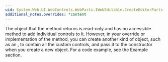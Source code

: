 ```yaml
---
uid: System.Web.UI.WebControls.WebParts.IWebEditable.CreateEditorParts
additional_notes.overrides: *content
---
```


<p>The <xref href="System.Web.UI.WebControls.WebParts.EditorPartCollection"></xref> object that the <xref href="System.Web.UI.WebControls.WebParts.IWebEditable.CreateEditorParts"></xref> method returns is read-only and has no accessible method to add individual controls to it. However, in your override or implementation of the method, you can create another kind of <xref href="System.Collections.ICollection"></xref> object, such as an <xref href="System.Collections.ArrayList"></xref>, to contain all the custom <xref href="System.Web.UI.WebControls.WebParts.EditorPart"></xref> controls, and pass it to the constructor when you create a new <xref href="System.Web.UI.WebControls.WebParts.EditorPartCollection"></xref> object. For a code example, see the Example section.</p>


